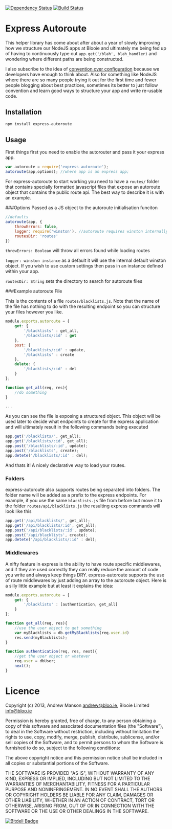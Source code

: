 [![Dependency Status](https://david-dm.org/Blooie/express-autoroute.png)](https://david-dm.org/Blooie/express-autoroute)
[![Build Status](https://travis-ci.org/Blooie/express-autoroute.png?branch=develop)](https://travis-ci.org/Blooie/express-autoroute)

# Express Autoroute
This helper library has come about after about a year of slowly improving how we structure our NodeJS apps at Blooie and ultimately me being fed up of having to continuously type out ```app.get('/blah', blah_handler)``` and wondering where different paths are being constructed. 

I also subscribe to the idea of [convention over configuration](http://en.wikipedia.org/wiki/Convention_over_configuration) because we developers have enough to think about. Also for something like NodeJS where there are so many people trying it out for the first time and fewer people blogging about best practices, sometimes its better to just follow convention and learn good ways to structure your app and write re-usable code. 

## Installation
```js
npm install express-autoroute
```

## Usage
First things first you need to enable the autorouter and pass it your express app. 

```js
var autoroute = require('express-autoroute');
autoroute(app,options); //where app is an express app; 
```

For express-autoroute to start working you need to have a ```routes/``` folder that contains specially formatted javascript files that expose an autoroute object that contains the public route api. The best way to describe it is with an example. 

###Options
Passed as a JS object to the autoroute initialisation funciton 

```js
//defaults
autoroute(app, {
	throwErrors: false, 
	logger: require('winston'), //autoroute requires winston internally if you don't pass an instance to it
	routesDir: 'routes'
})
```

```throwErrors: Boolean``` will throw all errors found while loading routes

```logger: winston instance``` as a default it will use the internal default winston object. If you wish to use custom settings then pass in an instance defined within your app.	

```routesDir: String``` sets the directory to search for autoroute files

###Example autoroute File

This is the contents of a file  ```routes/blacklists.js```. Note that the name of the file has nothing to do with the resulting endpoint so you can structure your files however you like.

```js
module.exports.autoroute = {
	get: {
		'/blacklists' : get_all,
		'/blacklists/:id' : get
	},
	post: {
		'/blacklists/:id' : update,
		'/blacklists' : create
	},
	delete: {
		'/blacklists/:id' : del
	}
};

function get_all(req, res){
	//do something
}

...
```
As you can see the file is exposing a structured object. This object will be used later to decide what endpoints to create for the express application and will ultimately result in the following commands being executed

```js
app.get('/blacklists/', get_all);
app.get('/blacklists/:id', get_all);
app.post('/blacklists/:id', update);
app.post('/blacklists', create);
app.detete('/blacklists/:id' : del);
```

And thats it! A nicely declarative way to load your routes. 

### Folders
express-autoroute also supports routes being separated into folders. The folder name will be added as a prefix to the express endpoints. For example, if you use the same ```blacklists.js``` file from before but move it to the folder ```routes/api/blacklists.js``` the resulting express commands will look like this

```js 
app.get('/api/blacklists/', get_all);
app.get('/api/blacklists/:id', get_all);
app.post('/api/blacklists/:id', update);
app.post('/api/blacklists', create);
app.detete('/api/blacklists/:id' : del);
```

### Middlewares
A nifty feature in express is the ability to have route specific middlewares, and if they are used correctly they can really reduce the amount of code you write and always keep things DRY. express-autoroute supports the use of route middlewares by just adding an array to the autoroute object. Here is a silly little example but at least it explains the idea: 

```js 
module.exports.autoroute = {
	get: {
		'/blacklists' : [authentication, get_all]
	}
};

function get_all(req, res){
	//use the user object to get something
	var myBlacklists = db.getMyBlacklists(req.user.id)
	res.send(myBlacklists);
}

function authentication(req, res, next){
	//get the user object or whatever 
	req.user = dbUser;
	next();
}
```

# Licence
Copyright (c) 2013, Andrew Manson <andrew@bloo.ie>, Blooie Limited <info@bloo.ie>

Permission is hereby granted, free of charge, to any person obtaining a copy of this software and associated documentation files (the "Software"), to deal in the Software without restriction, including without limitation the rights to use, copy, modify, merge, publish, distribute, sublicense, and/or sell copies of the Software, and to permit persons to whom the Software is furnished to do so, subject to the following conditions:

The above copyright notice and this permission notice shall be included in all copies or substantial portions of the Software.

THE SOFTWARE IS PROVIDED "AS IS", WITHOUT WARRANTY OF ANY KIND, EXPRESS OR IMPLIED, INCLUDING BUT NOT LIMITED TO THE WARRANTIES OF MERCHANTABILITY, FITNESS FOR A PARTICULAR PURPOSE AND NONINFRINGEMENT. IN NO EVENT SHALL THE AUTHORS OR COPYRIGHT HOLDERS BE LIABLE FOR ANY CLAIM, DAMAGES OR OTHER LIABILITY, WHETHER IN AN ACTION OF CONTRACT, TORT OR OTHERWISE, ARISING FROM, OUT OF OR IN CONNECTION WITH THE SOFTWARE OR THE USE OR OTHER DEALINGS IN THE SOFTWARE.

[![Bitdeli Badge](https://d2weczhvl823v0.cloudfront.net/Blooie/express-autoroute/trend.png)](https://bitdeli.com/free "Bitdeli Badge")
